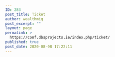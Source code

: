 ```yaml
---
ID: 283
post_title: Ticket
author: wealthmiq
post_excerpt: ""
layout: page
permalink: >
  https://conf.dbsprojects.ie/index.php/ticket/
published: true
post_date: 2020-08-08 17:22:11
---
```

<!-- wp:themeisle-blocks/advanced-columns {"id":"wp-block-themeisle-blocks-advanced-columns-84e44841","columns":1,"layout":"equal"} -->
<div class="wp-block-themeisle-blocks-advanced-columns has-1-columns has-desktop-equal-layout has-tablet-equal-layout has-mobile-equal-layout has-default-gap has-vertical-unset" id="wp-block-themeisle-blocks-advanced-columns-84e44841"><div class="wp-block-themeisle-blocks-advanced-columns-overlay"></div><div class="innerblocks-wrap"><!-- wp:themeisle-blocks/advanced-column {"id":"wp-block-themeisle-blocks-advanced-column-21a08f78","columnWidth":"100"} -->
<div class="wp-block-themeisle-blocks-advanced-column" id="wp-block-themeisle-blocks-advanced-column-21a08f78"><!-- wp:tribe/tickets -->
<div class="wp-block-tribe-tickets"><!-- wp:tribe/tickets-item {"hasBeenCreated":true,"ticketId":284} -->
<div class="wp-block-tribe-tickets-item"></div>
<!-- /wp:tribe/tickets-item --></div>
<!-- /wp:tribe/tickets --></div>
<!-- /wp:themeisle-blocks/advanced-column --></div></div>
<!-- /wp:themeisle-blocks/advanced-columns -->